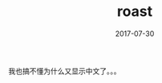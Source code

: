 ﻿---
layout: post
title: roast
date: 2017-07-30
categories: test
tags: roast 
---
 
我也搞不懂为什么又显示中文了。。。

